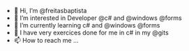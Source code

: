 - 👋 Hi, I’m @freitasbaptista
- 👀 I’m interested in Developer @c# and @windows @forms
- 🌱 I’m currently learning c# and @windows @forms
- 💞️ I have very exercices done for me in c# in my @gits
- 📫 How to reach me ...

<!---
freitasbaptista/freitasbaptista is a ✨ special ✨ repository because its `README.md` (this file) appears on your GitHub profile.
You can click the Preview link to take a look at your changes.
--->
